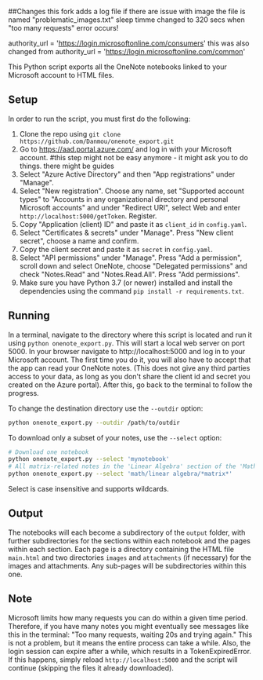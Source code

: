 ##Changes
this fork adds a log file if there are issue with image the file is named "problematic_images.txt"
sleep timme changed to 320 secs when "too many requests" error occurs! 

authority_url = 'https://login.microsoftonline.com/consumers'
this was also changed from 
authority_url = 'https://login.microsoftonline.com/common'


 This Python script exports all the OneNote notebooks linked to your Microsoft account to HTML files.

## Setup
In order to run the script, you must first do the following:
1. Clone the repo using `git clone https://github.com/Danmou/onenote_export.git`
2. Go to https://aad.portal.azure.com/ and log in with your Microsoft account.
    #this step might not be easy anymore - it might ask you to do things. there might be guides 
4. Select "Azure Active Directory" and then "App registrations" under "Manage".
5. Select "New registration". Choose any name, set "Supported account types" to "Accounts in any 
   organizational directory and personal Microsoft accounts" and under "Redirect URI", select Web 
   and enter `http://localhost:5000/getToken`. Register.
6. Copy "Application (client) ID" and paste it as `client_id` in `config.yaml`.
7. Select "Certificates & secrets" under "Manage". Press "New client secret", choose a name and 
   confirm.
8. Copy the client secret and paste it as `secret` in `config.yaml`.
9. Select "API permissions" under "Manage". Press "Add a permission", scroll down and select OneNote, 
   choose "Delegated permissions" and check "Notes.Read" and "Notes.Read.All". Press "Add 
   permissions".
10. Make sure you have Python 3.7 (or newer) installed and install the dependencies using the command 
   `pip install -r requirements.txt`.

## Running
In a terminal, navigate to the directory where this script is located and run it using 
`python onenote_export.py`. This will start a local web server on port 5000. 
In your browser navigate to http://localhost:5000 and log in to your Microsoft account. 
The first time you do it, you will also have to accept that the app can read your OneNote notes. 
(This does not give any third parties access to your data, as long as you don't share the client id 
and secret you created on the Azure portal). After this, go back to the terminal to follow the progress.

To change the destination directory use the `--outdir` option:
```bash
python onenote_export.py --outdir /path/to/outdir
```

To download only a subset of your notes, use the `--select` option:
```bash
# Download one notebook
python onenote_export.py --select 'mynotebook'
# All matrix-related notes in the 'Linear Algebra' section of the 'Math' notebook.
python onenote_export.py --select 'math/linear algebra/*matrix*'
```
Select is case insensitive and supports wildcards.

## Output
The notebooks will each become a subdirectory of the `output` folder, with further subdirectories 
for the sections within each notebook and the pages within each section. Each page is a directory 
containing the HTML file `main.html` and two directories `images` and `attachments` (if necessary) 
for the images and attachments. Any sub-pages will be subdirectories within this one.

## Note
Microsoft limits how many requests you can do within a given time period. Therefore, if you have many 
notes you might eventually see messages like this in the terminal: "Too many requests, waiting 20s and 
trying again." This is not a problem, but it means the entire process can take a while. Also, the login 
session can expire after a while, which results in a TokenExpiredError. If this happens, simply reload 
`http://localhost:5000` and the script will continue (skipping the files it already downloaded).
